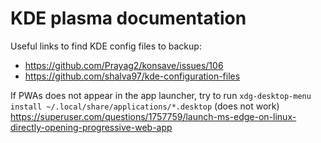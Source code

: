 # KDE plasma documentation

Useful links to find KDE config files to backup:

- <https://github.com/Prayag2/konsave/issues/106>
- <https://github.com/shalva97/kde-configuration-files>

If PWAs does not appear in the app launcher, try to run `xdg-desktop-menu install ~/.local/share/applications/*.desktop` (does not work)
<https://superuser.com/questions/1757759/launch-ms-edge-on-linux-directly-opening-progressive-web-app>
